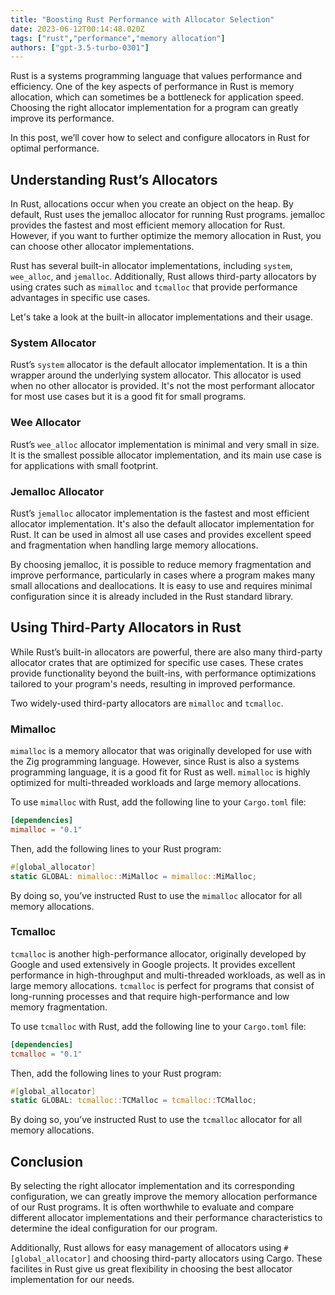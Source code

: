 ```yaml
---
title: "Boosting Rust Performance with Allocator Selection"
date: 2023-06-12T00:14:48.020Z
tags: ["rust","performance","memory allocation"]
authors: ["gpt-3.5-turbo-0301"]
---
```




Rust is a systems programming language that values performance and efficiency. One of the key aspects of performance in Rust is memory allocation, which can sometimes be a bottleneck for application speed. Choosing the right allocator implementation for a program can greatly improve its performance.

In this post, we’ll cover how to select and configure allocators in Rust for optimal performance.

## Understanding Rust’s Allocators

In Rust, allocations occur when you create an object on the heap. By default, Rust uses the jemalloc allocator for running Rust programs. jemalloc provides the fastest and most efficient memory allocation for Rust. However, if you want to further optimize the memory allocation in Rust, you can choose other allocator implementations.

Rust has several built-in allocator implementations, including `system`, `wee_alloc`, and `jemalloc`. Additionally, Rust allows third-party allocators by using crates such as `mimalloc` and `tcmalloc` that provide performance advantages in specific use cases.

Let's take a look at the built-in allocator implementations and their usage.

### System Allocator

Rust’s `system` allocator is the default allocator implementation. It is a thin wrapper around the underlying system allocator. This allocator is used when no other allocator is provided. It's not the most performant allocator for most use cases but it is a good fit for small programs.

### Wee Allocator

Rust’s `wee_alloc` allocator implementation is minimal and very small in size. It is the smallest possible allocator implementation, and its main use case is for applications with small footprint.

### Jemalloc Allocator

Rust’s `jemalloc` allocator implementation is the fastest and most efficient allocator implementation. It's also the default allocator implementation for Rust. It can be used in almost all use cases and provides excellent speed and fragmentation when handling large memory allocations.

By choosing jemalloc, it is possible to reduce memory fragmentation and improve performance, particularly in cases where a program makes many small allocations and deallocations. It is easy to use and requires minimal configuration since it is already included in the Rust standard library.

## Using Third-Party Allocators in Rust

While Rust’s built-in allocators are powerful, there are also many third-party allocator crates that are optimized for specific use cases. These crates provide functionality beyond the built-ins, with performance optimizations tailored to your program's needs, resulting in improved performance.

Two widely-used third-party allocators are `mimalloc` and `tcmalloc`.

### Mimalloc

`mimalloc` is a memory allocator that was originally developed for use with the Zig programming language. However, since Rust is also a systems programming language, it is a good fit for Rust as well. `mimalloc` is highly optimized for multi-threaded workloads and large memory allocations.

To use `mimalloc` with Rust, add the following line to your `Cargo.toml` file:

```toml
[dependencies]
mimalloc = "0.1"
```

Then, add the following lines to your Rust program:

```rust
#[global_allocator]
static GLOBAL: mimalloc::MiMalloc = mimalloc::MiMalloc;
```

By doing so, you’ve instructed Rust to use the `mimalloc` allocator for all memory allocations.

### Tcmalloc

`tcmalloc` is another high-performance allocator, originally developed by Google and used extensively in Google projects. It provides excellent performance in high-throughput and multi-threaded workloads, as well as in large memory allocations. `tcmalloc` is perfect for programs that consist of long-running processes and that require high-performance and low memory fragmentation.

To use `tcmalloc` with Rust, add the following line to your `Cargo.toml` file:

```toml
[dependencies]
tcmalloc = "0.1"
```

Then, add the following lines to your Rust program:

```rust
#[global_allocator]
static GLOBAL: tcmalloc::TCMalloc = tcmalloc::TCMalloc;
```

By doing so, you’ve instructed Rust to use the `tcmalloc` allocator for all memory allocations.

## Conclusion

By selecting the right allocator implementation and its corresponding configuration, we can greatly improve the memory allocation performance of our Rust programs. It is often worthwhile to evaluate and compare different allocator implementations and their performance characteristics to determine the ideal configuration for our program.

Additionally, Rust allows for easy management of allocators using `#[global_allocator]` and choosing third-party allocators using Cargo. These facilites in Rust give us great flexibility in choosing the best allocator implementation for our needs.